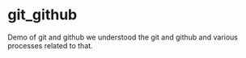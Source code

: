 # git_github
 Demo of git and github
we understood the git and github and various processes related to that.